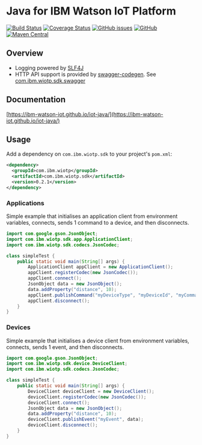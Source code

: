 # Java for IBM Watson IoT Platform

[![Build Status](https://travis-ci.org/ibm-watson-iot/iot-java.svg?branch=master)](https://travis-ci.org/ibm-watson-iot/iot-java)
[![Coverage Status](https://coveralls.io/repos/github/ibm-watson-iot/iot-java/badge.svg?branch=master)](https://coveralls.io/github/ibm-watson-iot/iot-java?branch=master)
[![GitHub issues](https://img.shields.io/github/issues/ibm-watson-iot/iot-java.svg)](https://github.com/ibm-watson-iot/iot-java/issues)
[![GitHub](https://img.shields.io/github/license/ibm-watson-iot/iot-java.svg)](https://github.com/ibm-watson-iot/iot-java/blob/master/LICENSE)
[![Maven Central](https://img.shields.io/maven-central/v/com.ibm.wiotp/com.ibm.wiotp.sdk.svg)](https://search.maven.org/search?q=g:com.ibm.wiotp)


## Overview

- Logging powered by [SLF4J](https://www.slf4j.org/manual.html)
- HTTP API support is provided by [swagger-codegen](https://github.com/swagger-api/swagger-codegen). See [com.ibm.wiotp.sdk.swagger](https://github.ibm.com/ibm-watson-iot/swagger-java)


## Documentation

[https://ibm-watson-iot.github.io/iot-java/](https://ibm-watson-iot.github.io/iot-java/)


## Usage

Add a dependency on `com.ibm.wiotp.sdk` to your project's `pom.xml`:

```xml
<dependency>
  <groupId>com.ibm.wiotp</groupId>
  <artifactId>com.ibm.wiotp.sdk</artifactId>
  <version>0.2.1</version>
</dependency>
```

### Applications

Simple example that initialises an application client from environment variables, connects, sends 1 command to a device, and then disconnects.

```java
import com.google.gson.JsonObject;
import com.ibm.wiotp.sdk.app.ApplicationClient;
import com.ibm.wiotp.sdk.codecs.JsonCodec;

class simpleTest {
	public static void main(String[] args) {
		ApplicationClient appClient = new ApplicationClient();
		appClient.registerCodec(new JsonCodec());
		appClient.connect();
		JsonObject data = new JsonObject();
		data.addProperty("distance", 10);
		appClient.publishCommand("myDeviceType", "myDeviceId", "myCommand", data);
		appClient.disconnect();
	}
}
```


### Devices

Simple example that initialises a device client from environment variables, connects, sends 1 event, and then disconnects.

```java
import com.google.gson.JsonObject;
import com.ibm.wiotp.sdk.device.DeviceClient;
import com.ibm.wiotp.sdk.codecs.JsonCodec;

class simpleTest {
	public static void main(String[] args) {
		DeviceClient deviceClient = new DeviceClient();
		deviceClient.registerCodec(new JsonCodec());
		deviceClient.connect();
		JsonObject data = new JsonObject();
		data.addProperty("distance", 10);
		deviceClient.publishEvent("myEvent", data);
		deviceClient.disconnect();
	}
}
```